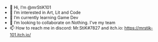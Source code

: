 - 👋 Hi, I’m @mrStiK101
- 👀 I’m interested in Art, Lit and Code
- 🌱 I’m currently learning Game Dev
- 💞️ I’m looking to collaborate on Nothing. I've my team
- 📫 How to reach me in discord: Mr.StiK#7827 and itch.io: https://mrstik-101.itch.io/

<!---
mrStiK101/mrStiK101 is a ✨ special ✨ repository because its `README.md` (this file) appears on your GitHub profile.
You can click the Preview link to take a look at your changes.
--->
